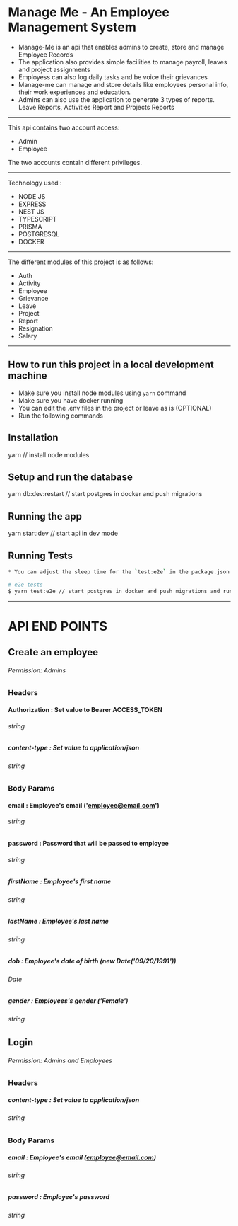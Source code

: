 # Manage Me - An Employee Management System

- Manage-Me is an api that enables admins to create, store and manage Employee Records
- The application also provides simple facilities to manage payroll, leaves and project assignments
- Employess can also log daily tasks and be voice their grievances
- Manage-me can manage and store details like employees personal info, their work experiences and education.
- Admins can also use the application to generate 3 types of reports. Leave Reports, Activities Report and Projects Reports

-------------

This api contains two account access:
- Admin
- Employee

The two accounts contain different privileges.

-------------
Technology used :
- NODE JS 
- EXPRESS
- NEST JS
- TYPESCRIPT 
- PRISMA
- POSTGRESQL
- DOCKER

-------------

The different modules of this project is as follows:
- Auth
- Activity
- Employee
- Grievance
- Leave
- Project
- Report
- Resignation
- Salary

-------------

## How to run this project in a local development machine
* Make sure you install node modules using `yarn` command
* Make sure you have docker running
* You can edit the .env files in the project or leave as is (OPTIONAL)
* Run the following commands
## Installation

yarn // install node modules

## Setup and run the database

yarn db:dev:restart // start postgres in docker and push migrations

## Running the app

yarn start:dev // start api in dev mode

## Running Tests

```bash
* You can adjust the sleep time for the `test:e2e` in the package.json file to suite your system speed.

# e2e tests
$ yarn test:e2e // start postgres in docker and push migrations and run the e2e test

```

-------------


# API END POINTS

## Create an employee
###### Permission: Admins

### Headers

#### Authorization : Set value to Bearer ACCESS_TOKEN
###### string

##### content-type  : Set value to application/json
###### string

### Body Params

#### email : Employee's email ('employee@email.com')
###### string

#### password : Password that will be passed to employee
###### string

##### firstName : Employee's first name
###### string

##### lastName : Employee's last name
###### string

##### dob : Employee's date of birth (new Date('09/20/1991'))
###### Date

##### gender : Employees's gender ('Female')
###### string


## Login
###### Permission: Admins and Employees

### Headers

##### content-type  : Set value to application/json
###### string


### Body Params

##### email : Employee's email (employee@email.com)
###### string


##### password : Employee's password
###### string




